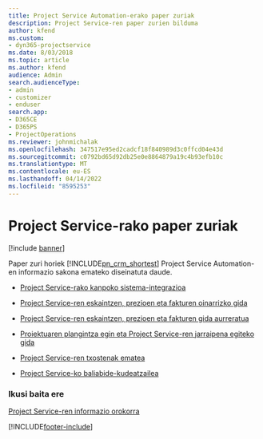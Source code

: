 ```yaml
---
title: Project Service Automation-erako paper zuriak
description: Project Service-ren paper zurien bilduma
author: kfend
ms.custom:
- dyn365-projectservice
ms.date: 8/03/2018
ms.topic: article
ms.author: kfend
audience: Admin
search.audienceType:
- admin
- customizer
- enduser
search.app:
- D365CE
- D365PS
- ProjectOperations
ms.reviewer: johnmichalak
ms.openlocfilehash: 347517e95ed2cadcf18f840989d3c0ffcd04e43d
ms.sourcegitcommit: c0792bd65d92db25e0e8864879a19c4b93efb10c
ms.translationtype: MT
ms.contentlocale: eu-ES
ms.lasthandoff: 04/14/2022
ms.locfileid: "8595253"
---
```

# <a name="white-papers-for-project-service"></a>Project Service-rako paper zuriak

[!include [banner](../includes/psa-now-project-operations.md)]

Paper zuri horiek [!INCLUDE[pn_crm_shortest](../includes/pn-crm-shortest.md)] Project Service Automation-en informazio sakona emateko diseinatuta daude.

-   [Project Service-rako kanpoko sistema-integrazioa](https://go.microsoft.com/fwlink/?LinkId=825445)

-   [Project Service-ren eskaintzen, prezioen eta fakturen oinarrizko gida](https://go.microsoft.com/fwlink/?LinkId=825241)

-   [Project Service-ren eskaintzen, prezioen eta fakturen gida aurreratua](https://go.microsoft.com/fwlink/?LinkId=825242)

-   [Proiektuaren plangintza egin eta Project Service-ren jarraipena egiteko gida](https://go.microsoft.com/fwlink/?LinkId=825243)

-   [Project Service-ren txostenak ematea](https://go.microsoft.com/fwlink/?LinkId=825446)

-   [Project Service-ko baliabide-kudeatzailea](https://go.microsoft.com/fwlink/?LinkId=825244)

### <a name="see-also"></a>Ikusi baita ere
 [Project Service-ren informazio orokorra](../psa/overview.md)


[!INCLUDE[footer-include](../includes/footer-banner.md)]
